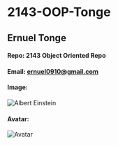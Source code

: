 # 2143-OOP-Tonge
## Ernuel Tonge
#### Repo: 2143 Object Oriented Repo
#### Email: ernuel0910@gmail.com
#### Image:
![Albert Einstein]((https://drive.google.com/file/d/1cJs_XISToUs9mgJQofpUU8W34W-eU1JI/view?usp=share_link))
#### Avatar:
![Avatar](https://cs.msutexas.edu/~griffin/zcloud/zcloud-files/einstein_avatar.png)
